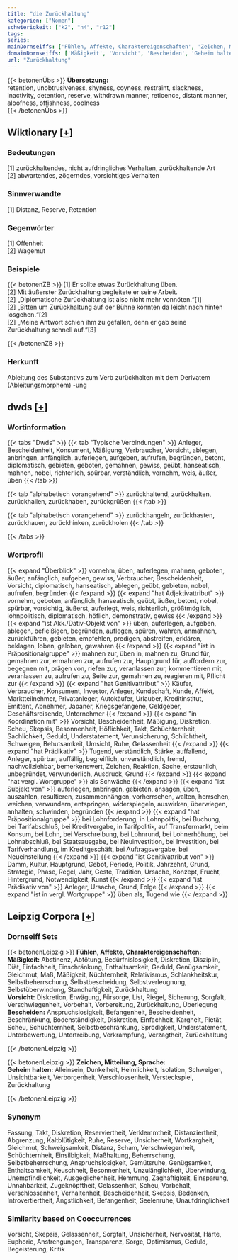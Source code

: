 ```yaml
---
title: "die Zurückhaltung"
kategorien: ["Nomen"]
schwierigkeit: ["k2", "h4", "r12"]
tags:
series:
mainDornseiffs: ['Fühlen, Affekte, Charaktereigenschaften', 'Zeichen, Mitteilung, Sprache']
domainDornseiffs: ['Mäßigkeit', 'Vorsicht', 'Bescheiden', 'Geheim halten']
url: "Zurückhaltung"
---
```


{{< betonenÜbs >}}
**Übersetzung:**  
retention, unobtrusiveness, shyness, coyness, restraint, slackness, inactivity, detention, reserve, withdrawn  manner, reticence, distant  manner, aloofness, offishness, coolness  
{{< /betonenÜbs >}}

## Wiktionary [[+](https://de.wiktionary.org/wiki/Zurückhaltung)]

### Bedeutungen
[1] zurückhaltendes, nicht aufdringliches Verhalten, zurückhaltende Art  
[2] abwartendes, zögerndes, vorsichtiges Verhalten  

### Sinnverwandte
[1] Distanz, Reserve, Retention  

### Gegenwörter
[1] Offenheit  
[2] Wagemut  

### Beispiele
{{< betonenZB >}}
[1] Er sollte etwas Zurückhaltung üben.  
[2] Mit äußerster Zurückhaltung begleitete er seine Arbeit.  
[2] „Diplomatische Zurückhaltung ist also nicht mehr vonnöten.“[1]  
[2] „Bitten um Zurückhaltung auf der Bühne könnten da leicht nach hinten losgehen.“[2]  
[2] „Meine Antwort schien ihm zu gefallen, denn er gab seine Zurückhaltung schnell auf.“[3]  

{{< /betonenZB >}}
### Herkunft
Ableitung des Substantivs zum Verb zurückhalten mit dem Derivatem (Ableitungsmorphem) -ung  



## dwds [[+](https://www.dwds.de/wb/Zurückhaltung)]

### Wortinformation
{{< tabs "Dwds" >}}
{{< tab "Typische Verbindungen" >}}
Anleger, Bescheidenheit, Konsument, Mäßigung, Verbraucher, Vorsicht, ablegen, anbringen, anfänglich, auferlegen, aufgeben, aufrufen, begründen, betont, diplomatisch, gebieten, geboten, gemahnen, gewiss, geübt, hanseatisch, mahnen, nobel, richterlich, spürbar, verständlich, vornehm, weis, äußer, üben
{{< /tab >}}

{{< tab "alphabetisch vorangehend" >}}
zurückhaltend, zurückhalten, zurückhallen, zurückhaben, zurückgrüßen
{{< /tab >}}

{{< tab "alphabetisch vorangehend" >}}
zurückhangeln, zurückhasten, zurückhauen, zurückhinken, zurückholen
{{< /tab >}}

{{< /tabs >}}

### Wortprofil
{{< expand "Überblick" >}} vornehm, üben, auferlegen, mahnen, geboten, äußer, anfänglich, aufgeben, gewiss, Verbraucher, Bescheidenheit, Vorsicht, diplomatisch, hanseatisch, ablegen, geübt, gebieten, nobel, aufrufen, begründen {{< /expand >}}
{{< expand "hat Adjektivattribut" >}} vornehm, geboten, anfänglich, hanseatisch, geübt, äußer, betont, nobel, spürbar, vorsichtig, äußerst, auferlegt, weis, richterlich, größtmöglich, lohnpolitisch, diplomatisch, höflich, demonstrativ, gewiss {{< /expand >}}
{{< expand "ist Akk./Dativ-Objekt von" >}} üben, auferlegen, aufgeben, ablegen, befleißigen, begründen, auflegen, spüren, wahren, anmahnen, zurückführen, gebieten, empfehlen, predigen, abstreifen, erklären, beklagen, loben, geloben, gewahren {{< /expand >}}
{{< expand "ist in Präpositionalgruppe" >}} mahnen zur, üben in, mahnen zu, Grund für, gemahnen zur, ermahnen zur, aufrufen zur, Hauptgrund für, auffordern zur, begegnen mit, prägen von, riefen zur, veranlassen zur, kommentieren mit, veranlassen zu, aufrufen zu, Seite zur, gemahnen zu, reagieren mit, Pflicht zur {{< /expand >}}
{{< expand "hat Genitivattribut" >}} Käufer, Verbraucher, Konsument, Investor, Anleger, Kundschaft, Kunde, Affekt, Marktteilnehmer, Privatanleger, Autokäufer, Urlauber, Kreditinstitut, Emittent, Abnehmer, Japaner, Kriegsgefangene, Geldgeber, Geschäftsreisende, Unternehmer {{< /expand >}}
{{< expand "in Koordination mit" >}} Vorsicht, Bescheidenheit, Mäßigung, Diskretion, Scheu, Skepsis, Besonnenheit, Höflichkeit, Takt, Schüchternheit, Sachlichkeit, Geduld, Understatement, Verunsicherung, Schlichtheit, Schweigen, Behutsamkeit, Umsicht, Ruhe, Gelassenheit {{< /expand >}}
{{< expand "hat Prädikativ" >}} Tugend, verständlich, Stärke, auffallend, Anleger, spürbar, auffällig, begreiflich, unverständlich, fremd, nachvollziehbar, bemerkenswert, Zeichen, Reaktion, Sache, erstaunlich, unbegründet, verwunderlich, Ausdruck, Grund {{< /expand >}}
{{< expand "hat vergl. Wortgruppe" >}} als Schwäche {{< /expand >}}
{{< expand "ist Subjekt von" >}} auferlegen, anbringen, gebieten, ansagen, üben, auszahlen, resultieren, zusammenhängen, vorherrschen, walten, herrschen, weichen, verwundern, entspringen, widerspiegeln, auswirken, überwiegen, anhalten, schwinden, begründen {{< /expand >}}
{{< expand "hat Präpositionalgruppe" >}} bei Lohnforderung, in Lohnpolitik, bei Buchung, bei Tarifabschluß, bei Kreditvergabe, in Tarifpolitik, auf Transfermarkt, beim Konsum, bei Lohn, bei Verschreibung, bei Lohnrund, bei Lohnerhöhung, bei Lohnabschluß, bei Staatsausgabe, bei Neuinvestition, bei Investition, bei Tarifverhandlung, im Kreditgeschäft, bei Auftragsvergabe, bei Neueinstellung {{< /expand >}}
{{< expand "ist Genitivattribut von" >}} Damm, Kultur, Hauptgrund, Gebot, Periode, Politik, Jahrzehnt, Grund, Strategie, Phase, Regel, Jahr, Geste, Tradition, Ursache, Konzept, Frucht, Hintergrund, Notwendigkeit, Kunst {{< /expand >}}
{{< expand "ist Prädikativ von" >}} Anleger, Ursache, Grund, Folge {{< /expand >}}
{{< expand "ist in vergl. Wortgruppe" >}} üben als, Tugend wie {{< /expand >}}

## Leipzig Corpora [[+](https://corpora.uni-leipzig.de/en/res?word=Zurückhaltung&corpusId=deu_newscrawl-public_2018)]

### Dornseiff Sets
{{< betonenLeipzig >}}
**Fühlen, Affekte, Charaktereigenschaften:**  
**Mäßigkeit:** Abstinenz, Abtötung, Bedürfnislosigkeit, Diskretion, Disziplin, Diät, Einfachheit, Einschränkung, Enthaltsamkeit, Geduld, Genügsamkeit, Gleichmut, Maß, Mäßigkeit, Nüchternheit, Relativismus, Schlankheitskur, Selbstbeherrschung, Selbstbescheidung, Selbstverleugnung, Selbstüberwindung, Standhaftigkeit, Zurückhaltung  
**Vorsicht:** Diskretion, Erwägung, Fürsorge, List, Riegel, Sicherung, Sorgfalt, Verschwiegenheit, Vorbehalt, Vorbereitung, Zurückhaltung, Überlegung  
**Bescheiden:** Anspruchslosigkeit, Befangenheit, Bescheidenheit, Beschränkung, Bodenständigkeit, Diskretion, Einfachheit, Kargheit, Pietät, Scheu, Schüchternheit, Selbstbeschränkung, Sprödigkeit, Understatement, Unterbewertung, Untertreibung, Verkrampfung, Verzagtheit, Zurückhaltung  

{{< /betonenLeipzig >}}


{{< betonenLeipzig >}}
**Zeichen, Mitteilung, Sprache:**  
**Geheim halten:** Alleinsein, Dunkelheit, Heimlichkeit, Isolation, Schweigen, Unsichtbarkeit, Verborgenheit, Verschlossenheit, Versteckspiel, Zurückhaltung  

{{< /betonenLeipzig >}}

### Synonym
Fassung, Takt, Diskretion, Reserviertheit, Verklemmtheit, Distanziertheit, Abgrenzung, Kaltblütigkeit, Ruhe, Reserve, Unsicherheit, Wortkargheit, Gleichmut, Schweigsamkeit, Distanz, Scham, Verschwiegenheit, Schüchternheit, Einsilbigkeit, Maßhaltung, Beherrschung, Selbstbeherrschung, Anspruchslosigkeit, Gemütsruhe, Genügsamkeit, Enthaltsamkeit, Keuschheit, Besonnenheit, Unzulänglichkeit, Überwindung, Unempfindlichkeit, Ausgeglichenheit, Hemmung, Zaghaftigkeit, Einsparung, Unnahbarkeit, Zugeknöpftheit, Gelassenheit, Scheu, Vorbehalt, Verschlossenheit, Verhaltenheit, Bescheidenheit, Skepsis, Bedenken, Introvertiertheit, Ängstlichkeit, Befangenheit, Seelenruhe, Unaufdringlichkeit


### Similarity based on Cooccurrences
Vorsicht, Skepsis, Gelassenheit, Sorgfalt, Unsicherheit, Nervosität, Härte, Euphorie, Anstrengungen, Transparenz, Sorge, Optimismus, Geduld, Begeisterung, Kritik

